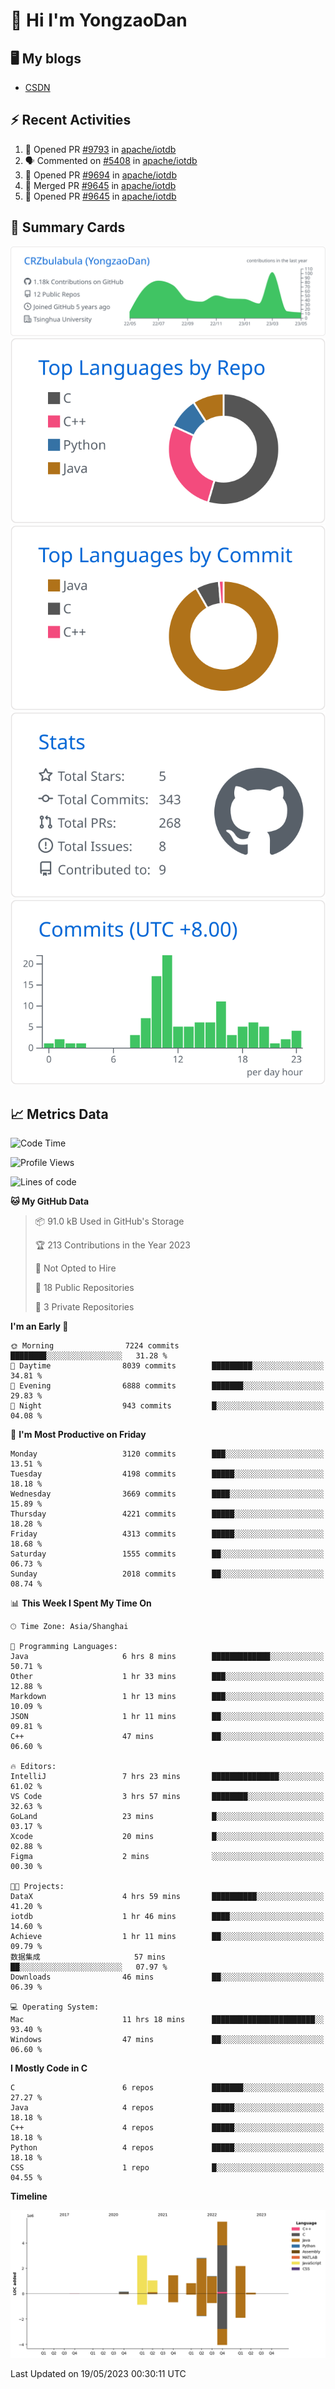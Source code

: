 # 👋 Hi I'm YongzaoDan

## 🖥 My blogs
  + [CSDN](https://blog.csdn.net/CRZbulabula?type=blog)

## ⚡ Recent Activities
<!--START_SECTION:activity-->
1. 💪 Opened PR [#9793](https://github.com/apache/iotdb/pull/9793) in [apache/iotdb](https://github.com/apache/iotdb)
2. 🗣 Commented on [#5408](https://github.com/apache/iotdb/issues/5408) in [apache/iotdb](https://github.com/apache/iotdb)
3. 💪 Opened PR [#9694](https://github.com/apache/iotdb/pull/9694) in [apache/iotdb](https://github.com/apache/iotdb)
4. 🎉 Merged PR [#9645](https://github.com/apache/iotdb/pull/9645) in [apache/iotdb](https://github.com/apache/iotdb)
5. 💪 Opened PR [#9645](https://github.com/apache/iotdb/pull/9645) in [apache/iotdb](https://github.com/apache/iotdb)
<!--END_SECTION:activity-->

## 🎑 Summary Cards

[![](https://raw.githubusercontent.com/CRZbulabula/CRZbulabula/main/profile-summary-card-output/github/0-profile-details.svg)](https://github.com/vn7n24fzkq/github-profile-summary-cards)
[![](https://raw.githubusercontent.com/CRZbulabula/CRZbulabula/main/profile-summary-card-output/github/1-repos-per-language.svg)](https://github.com/vn7n24fzkq/github-profile-summary-cards) [![](https://raw.githubusercontent.com/CRZbulabula/CRZbulabula/main/profile-summary-card-output/github/2-most-commit-language.svg)](https://github.com/vn7n24fzkq/github-profile-summary-cards)
[![](https://raw.githubusercontent.com/CRZbulabula/CRZbulabula/main/profile-summary-card-output/github/3-stats.svg)](https://github.com/vn7n24fzkq/github-profile-summary-cards) [![](https://raw.githubusercontent.com/CRZbulabula/CRZbulabula/main/profile-summary-card-output/github/4-productive-time.svg)](https://github.com/vn7n24fzkq/github-profile-summary-cards)

## 📈 Metrics Data

<!--START_SECTION:waka-->
![Code Time](http://img.shields.io/badge/Code%20Time-127%20hrs%2010%20mins-blue)

![Profile Views](http://img.shields.io/badge/Profile%20Views-8-blue)

![Lines of code](https://img.shields.io/badge/From%20Hello%20World%20I%27ve%20Written-18.6%20million%20lines%20of%20code-blue)

**🐱 My GitHub Data** 

> 📦 91.0 kB Used in GitHub's Storage 
 > 
> 🏆 213 Contributions in the Year 2023
 > 
> 🚫 Not Opted to Hire
 > 
> 📜 18 Public Repositories 
 > 
> 🔑 3 Private Repositories 
 > 
**I'm an Early 🐤** 

```text
🌞 Morning                7224 commits        ████████░░░░░░░░░░░░░░░░░   31.28 % 
🌆 Daytime                8039 commits        █████████░░░░░░░░░░░░░░░░   34.81 % 
🌃 Evening                6888 commits        ███████░░░░░░░░░░░░░░░░░░   29.83 % 
🌙 Night                  943 commits         █░░░░░░░░░░░░░░░░░░░░░░░░   04.08 % 
```
📅 **I'm Most Productive on Friday** 

```text
Monday                   3120 commits        ███░░░░░░░░░░░░░░░░░░░░░░   13.51 % 
Tuesday                  4198 commits        █████░░░░░░░░░░░░░░░░░░░░   18.18 % 
Wednesday                3669 commits        ████░░░░░░░░░░░░░░░░░░░░░   15.89 % 
Thursday                 4221 commits        █████░░░░░░░░░░░░░░░░░░░░   18.28 % 
Friday                   4313 commits        █████░░░░░░░░░░░░░░░░░░░░   18.68 % 
Saturday                 1555 commits        ██░░░░░░░░░░░░░░░░░░░░░░░   06.73 % 
Sunday                   2018 commits        ██░░░░░░░░░░░░░░░░░░░░░░░   08.74 % 
```


📊 **This Week I Spent My Time On** 

```text
🕑︎ Time Zone: Asia/Shanghai

💬 Programming Languages: 
Java                     6 hrs 8 mins        █████████████░░░░░░░░░░░░   50.71 % 
Other                    1 hr 33 mins        ███░░░░░░░░░░░░░░░░░░░░░░   12.88 % 
Markdown                 1 hr 13 mins        ███░░░░░░░░░░░░░░░░░░░░░░   10.09 % 
JSON                     1 hr 11 mins        ██░░░░░░░░░░░░░░░░░░░░░░░   09.81 % 
C++                      47 mins             ██░░░░░░░░░░░░░░░░░░░░░░░   06.60 % 

🔥 Editors: 
IntelliJ                 7 hrs 23 mins       ███████████████░░░░░░░░░░   61.02 % 
VS Code                  3 hrs 57 mins       ████████░░░░░░░░░░░░░░░░░   32.63 % 
GoLand                   23 mins             █░░░░░░░░░░░░░░░░░░░░░░░░   03.17 % 
Xcode                    20 mins             █░░░░░░░░░░░░░░░░░░░░░░░░   02.88 % 
Figma                    2 mins              ░░░░░░░░░░░░░░░░░░░░░░░░░   00.30 % 

🐱‍💻 Projects: 
DataX                    4 hrs 59 mins       ██████████░░░░░░░░░░░░░░░   41.20 % 
iotdb                    1 hr 46 mins        ████░░░░░░░░░░░░░░░░░░░░░   14.60 % 
Achieve                  1 hr 11 mins        ██░░░░░░░░░░░░░░░░░░░░░░░   09.79 % 
数据集成                     57 mins             ██░░░░░░░░░░░░░░░░░░░░░░░   07.97 % 
Downloads                46 mins             ██░░░░░░░░░░░░░░░░░░░░░░░   06.39 % 

💻 Operating System: 
Mac                      11 hrs 18 mins      ███████████████████████░░   93.40 % 
Windows                  47 mins             ██░░░░░░░░░░░░░░░░░░░░░░░   06.60 % 
```

**I Mostly Code in C** 

```text
C                        6 repos             ███████░░░░░░░░░░░░░░░░░░   27.27 % 
Java                     4 repos             █████░░░░░░░░░░░░░░░░░░░░   18.18 % 
C++                      4 repos             █████░░░░░░░░░░░░░░░░░░░░   18.18 % 
Python                   4 repos             █████░░░░░░░░░░░░░░░░░░░░   18.18 % 
CSS                      1 repo              █░░░░░░░░░░░░░░░░░░░░░░░░   04.55 % 
```



**Timeline**

![Lines of Code chart](https://raw.githubusercontent.com/CRZbulabula/CRZbulabula/main/assets/bar_graph.png)


 Last Updated on 19/05/2023 00:30:11 UTC
<!--END_SECTION:waka-->

